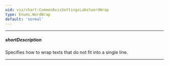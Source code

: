 ```yaml
---
uid: viz/chart:CommonAxisSettingsLabelwordWrap
type: Enums.WordWrap
default: 'normal'
---
```

---
##### shortDescription
Specifies how to wrap texts that do not fit into a single line.

---
